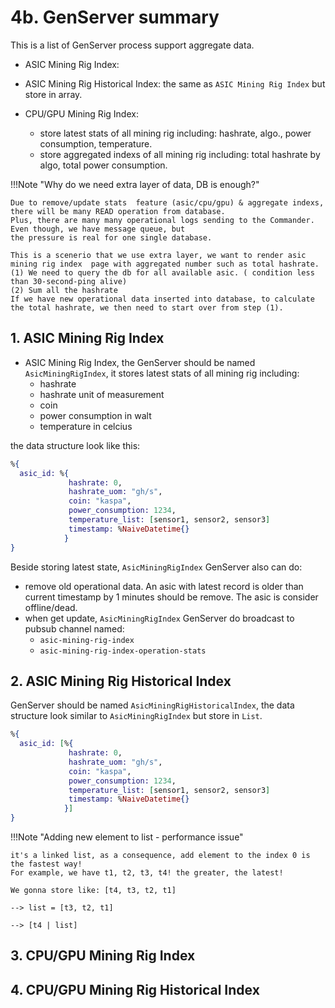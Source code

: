 # 4b. GenServer summary
This is a list of GenServer process support aggregate data.

- ASIC Mining Rig Index:


- ASIC Mining Rig Historical Index: the same as `ASIC Mining Rig Index` but store in array.


- CPU/GPU Mining Rig Index:
    - store latest stats of all mining rig including: hashrate, algo., power consumption, temperature.
    - store aggregated indexs of all mining rig including: total hashrate by algo, total power consumption.


!!!Note "Why do we need extra layer of data, DB is enough?"

    Due to remove/update stats  feature (asic/cpu/gpu) & aggregate indexs, there will be many READ operation from database.
    Plus, there are many many operational logs sending to the Commander. Even though, we have message queue, but
    the pressure is real for one single database.

    This is a scenerio that we use extra layer, we want to render asic mining rig index  page with aggregated number such as total hashrate.
    (1) We need to query the db for all available asic. ( condition less than 30-second-ping alive)
    (2) Sum all the hashrate
    If we have new operational data inserted into database, to calculate the total hashrate, we then need to start over from step (1).



## 1. ASIC Mining Rig Index
- ASIC Mining Rig Index, the GenServer should be named `AsicMiningRigIndex`, it stores latest stats of all mining rig including:
    - hashrate
    - hashrate unit of measurement
    - coin
    - power consumption in walt
    - temperature in celcius

the data structure look like this:

```elixir
%{
  asic_id: %{
             hashrate: 0,
             hashrate_uom: "gh/s",
             coin: "kaspa",
             power_consumption: 1234,
             temperature_list: [sensor1, sensor2, sensor3]
             timestamp: %NaiveDatetime{}
            }
}
```

Beside storing latest state, `AsicMiningRigIndex` GenServer also can do:

- remove old operational data. An asic with latest record is older than current timestamp by 1 minutes should be remove. The asic is consider offline/dead.
- when get update, `AsicMiningRigIndex` GenServer do broadcast to pubsub channel named:
  - `asic-mining-rig-index`
  - `asic-mining-rig-index-operation-stats`

## 2. ASIC Mining Rig Historical Index
GenServer should be named `AsicMiningRigHistoricalIndex`, the data structure look similar to `AsicMiningRigIndex` but store in `List`.



```elixir
%{
  asic_id: [%{
             hashrate: 0,
             hashrate_uom: "gh/s",
             coin: "kaspa",
             power_consumption: 1234,
             temperature_list: [sensor1, sensor2, sensor3]
             timestamp: %NaiveDatetime{}
            }]
}
```

!!!Note "Adding new element to list - performance issue"

    it's a linked list, as a consequence, add element to the index 0 is the fastest way!
    For example, we have t1, t2, t3, t4! the greater, the latest!

    We gonna store like: [t4, t3, t2, t1]

    --> list = [t3, t2, t1]

    --> [t4 | list]

## 3. CPU/GPU Mining Rig Index
## 4. CPU/GPU Mining Rig Historical Index
